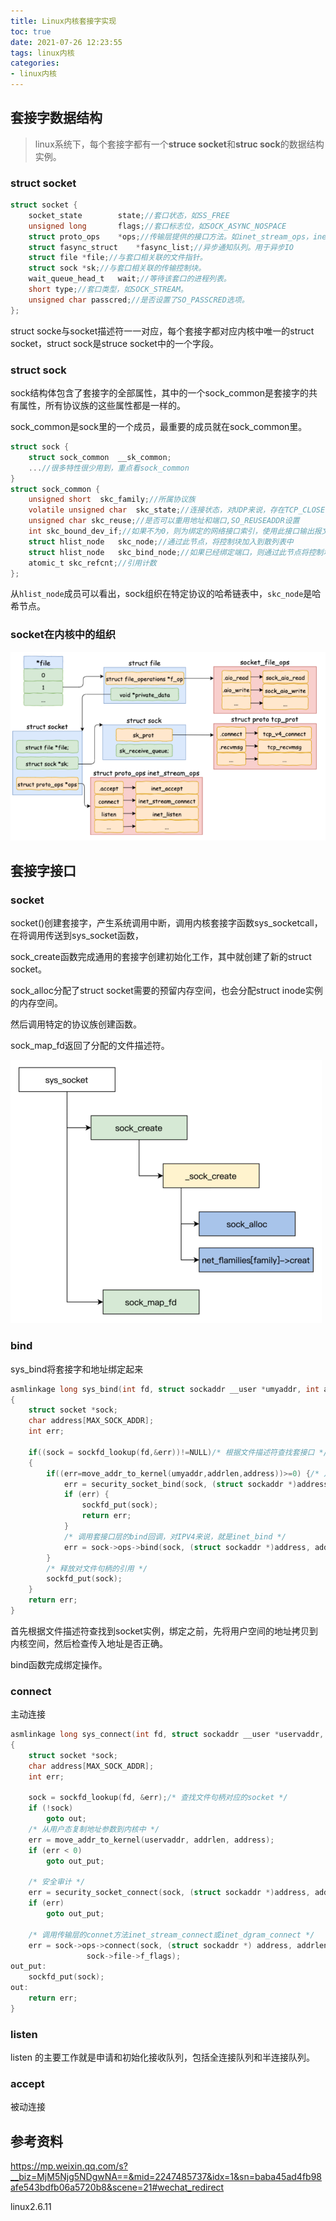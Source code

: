 ```yaml
---
title: Linux内核套接字实现
toc: true
date: 2021-07-26 12:23:55
tags: linux内核
categories:
- linux内核
---
```


<!--more-->

## 套接字数据结构

> linux系统下，每个套接字都有一个**struce socket**和**struc sock**的数据结构实例。

### struct socket

```c
struct socket {
	socket_state		state;//套口状态，如SS_FREE
	unsigned long		flags;//套口标志位，如SOCK_ASYNC_NOSPACE
	struct proto_ops	*ops;//传输层提供的接口方法。如inet_stream_ops，inet_dgram_ops，inet_sockraw_ops
	struct fasync_struct	*fasync_list;//异步通知队列。用于异步IO
	struct file	*file;//与套口相关联的文件指针。
	struct sock	*sk;//与套口相关联的传输控制块。
	wait_queue_head_t	wait;//等待该套口的进程列表。
	short type;//套口类型，如SOCK_STREAM。
	unsigned char passcred;//是否设置了SO_PASSCRED选项。
};
```

struct socke与socket描述符一一对应，每个套接字都对应内核中唯一的struct socket，struct sock是struce socket中的一个字段。

### struct sock

sock结构体包含了套接字的全部属性，其中的一个sock_common是套接字的共有属性，所有协议族的这些属性都是一样的。

sock_common是sock里的一个成员，最重要的成员就在sock_common里。

```c
struct sock {
	struct sock_common	__sk_common;
    ...//很多特性很少用到，重点看sock_common
}
struct sock_common {
	unsigned short	skc_family;//所属协议族
	volatile unsigned char	skc_state;//连接状态，对UDP来说，存在TCP_CLOSE状态
	unsigned char skc_reuse;//是否可以重用地址和端口,SO_REUSEADDR设置
	int	skc_bound_dev_if;//如果不为0，则为绑定的网络接口索引，使用此接口输出报文
	struct hlist_node	skc_node;//通过此节点，将控制块加入到散列表中
	struct hlist_node	skc_bind_node;//如果已经绑定端口，则通过此节点将控制块加入到绑定散列表中
	atomic_t skc_refcnt;//引用计数
};
```

从`hlist_node`成员可以看出，sock组织在特定协议的哈希链表中，`skc_node`是哈希节点。

### socket在内核中的组织

![image-20210810142540425](Linux内核套接字实现/image-20210810142540425.png)

## 套接字接口

### socket

socket()创建套接字，产生系统调用中断，调用内核套接字函数sys_socketcall，在将调用传送到sys_socket函数，

sock_create函数完成通用的套接字创建初始化工作，其中就创建了新的struct socket。

sock_alloc分配了struct socket需要的预留内存空间，也会分配struct inode实例的内存空间。

然后调用特定的协议族创建函数。

sock_map_fd返回了分配的文件描述符。

<img src="Linux内核套接字实现/image-20210810140156289.png" alt="image-20210810140156289" style="zoom:50%;" />

### bind

sys_bind将套接字和地址绑定起来

```c
asmlinkage long sys_bind(int fd, struct sockaddr __user *umyaddr, int addrlen)
{
	struct socket *sock;
	char address[MAX_SOCK_ADDR];
	int err;

	if((sock = sockfd_lookup(fd,&err))!=NULL)/* 根据文件描述符查找套接口 */
	{
		if((err=move_addr_to_kernel(umyaddr,addrlen,address))>=0) {/* 从用户态复制地址到内核中 */
			err = security_socket_bind(sock, (struct sockaddr *)address, addrlen);/* 安全审计 */
			if (err) {
				sockfd_put(sock);
				return err;
			}
			/* 调用套接口层的bind回调，对IPV4来说，就是inet_bind */
			err = sock->ops->bind(sock, (struct sockaddr *)address, addrlen);
		}
		/* 释放对文件句柄的引用 */
		sockfd_put(sock);
	}			
	return err;
}
```

首先根据文件描述符查找到socket实例，绑定之前，先将用户空间的地址拷贝到内核空间，然后检查传入地址是否正确。

bind函数完成绑定操作。

### connect

主动连接

```c
asmlinkage long sys_connect(int fd, struct sockaddr __user *uservaddr, int addrlen)
{
	struct socket *sock;
	char address[MAX_SOCK_ADDR];
	int err;

	sock = sockfd_lookup(fd, &err);/* 查找文件句柄对应的socket */
	if (!sock)
		goto out;
	/* 从用户态复制地址参数到内核中 */
	err = move_addr_to_kernel(uservaddr, addrlen, address);
	if (err < 0)
		goto out_put;

	/* 安全审计 */
	err = security_socket_connect(sock, (struct sockaddr *)address, addrlen);
	if (err)
		goto out_put;

	/* 调用传输层的connet方法inet_stream_connect或inet_dgram_connect */
	err = sock->ops->connect(sock, (struct sockaddr *) address, addrlen,
				 sock->file->f_flags);
out_put:
	sockfd_put(sock);
out:
	return err;
}

```

### listen

listen 的主要工作就是申请和初始化接收队列，包括全连接队列和半连接队列。

### accept

被动连接







## 参考资料

https://mp.weixin.qq.com/s?__biz=MjM5Njg5NDgwNA==&mid=2247485737&idx=1&sn=baba45ad4fb98afe543bdfb06a5720b8&scene=21#wechat_redirect

linux2.6.11
